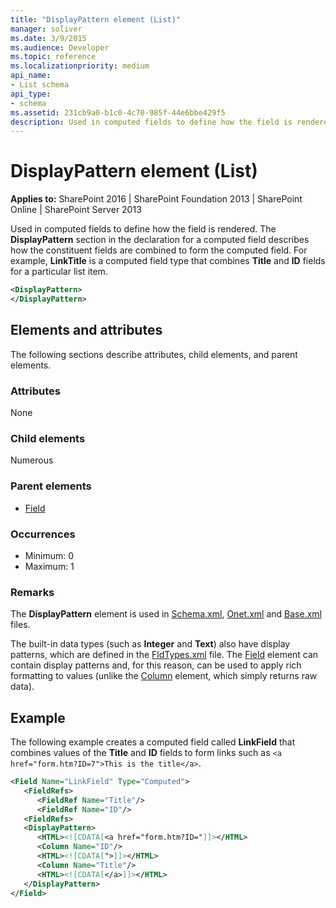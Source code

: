 ```yaml
---
title: "DisplayPattern element (List)"
manager: soliver
ms.date: 3/9/2015
ms.audience: Developer
ms.topic: reference
ms.localizationpriority: medium
api_name:
- List schema
api_type:
- schema
ms.assetid: 231cb9a0-b1c0-4c70-985f-44e6bbe429f5
description: Used in computed fields to define how the field is rendered.
---
```


# DisplayPattern element (List)

**Applies to:** SharePoint 2016 | SharePoint Foundation 2013 | SharePoint Online | SharePoint Server 2013

Used in computed fields to define how the field is rendered. The **DisplayPattern** section in the declaration for a computed field describes how the constituent fields are combined to form the computed field. For example, **LinkTitle** is a computed field type that combines **Title** and **ID** fields for a particular list item.

```XML
<DisplayPattern>
</DisplayPattern>
```

## Elements and attributes

The following sections describe attributes, child elements, and parent elements.

### Attributes

None

### Child elements

Numerous

### Parent elements

- [Field](field-element-list.md)

### Occurrences

- Minimum: 0
- Maximum: 1

### Remarks

The **DisplayPattern** element is used in [Schema.xml](https://msdn.microsoft.com/library/c2f01064-80d8-47ee-b602-ecf4c480ac56%28Office.15%29.aspx), [Onet.xml](https://msdn.microsoft.com/library/b99d6657-d9ae-4135-a43c-c58cdfcdc6c1%28Office.15%29.aspx) and [Base.xml](major-caml-files.md) files.

The built-in data types (such as **Integer** and **Text**) also have display patterns, which are defined in the [FldTypes.xml](https://msdn.microsoft.com/library/8f8db866-03f8-4001-aae3-4c4102a7aed6%28Office.15%29.aspx) file. The [Field](field-element-list.md) element can contain display patterns and, for this reason, can be used to apply rich formatting to values (unlike the [Column](column-element-view.md) element, which simply returns raw data).

## Example

The following example creates a computed field called **LinkField** that combines values of the **Title** and **ID** fields to form links such as `<a href="form.htm?ID=7">This is the title</a>`.

```XML
<Field Name="LinkField" Type="Computed">
   <FieldRefs>
      <FieldRef Name="Title"/>
      <FieldRef Name="ID"/>
   <FieldRefs>
   <DisplayPattern>
      <HTML><![CDATA[<a href="form.htm?ID="]]></HTML>
      <Column Name="ID"/>
      <HTML><![CDATA[">]]></HTML>
      <Column Name="Title"/>
      <HTML><![CDATA[</a>]]></HTML>
   </DisplayPattern>
</Field>
```

<br/>
